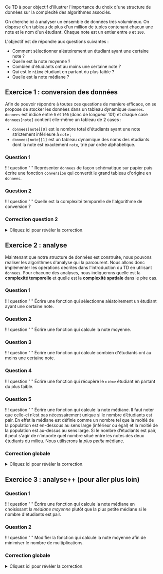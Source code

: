 Ce TD à pour objectif d'illustrer l'importance du choix d'une structure de données sur la complexité des algorithmes associés.

On cherche ici à analyser un ensemble de données très volumineux.
On dispose d'un tableau de plus d'un million de tuples contenant chacun une note et le nom d'un étudiant.
Chaque note est un entier entre `0` et `100`.

L'objectif est de répondre aux questions suivantes :

- Comment sélectionner aléatoirement un étudiant ayant une certaine note ?
- Quelle est la note moyenne ?
- Combien d'étudiants ont au moins une certaine note ?
- Qui est le `nième` étudiant en partant du plus faible ?
- Quelle est la note médiane ?

## Exercice 1 : conversion des données

Afin de pouvoir répondre à toutes ces questions de manière efficace, on se propose de stocker les données dans un tableau dynamique `donnees`.
`donnees` est indicé entre `0` et `100` (donc de longueur 101) et chaque case `donnees[note]` contient elle-même un tableau de 2 cases :

- `donnees[note][0]` est le nombre total d'étudiants ayant une note strictement inférieure à `note` ;
- `donnees[note][1]` est un tableau dynamique des noms des étudiants dont la note est exactement `note`, trié par ordre alphabétique.

### Question 1
!!! question " "
    Représenter `donnees` de façon schématique sur papier puis écrire une fonction `conversion` qui convertit le grand tableau d'origine en `donnees`.


### Question 2
!!! question " "
    Quelle est la complexité temporelle de l'algorithme de conversion ?

###  Correction question 2
<details markdown="1">
<summary>Cliquez ici pour révéler la correction.</summary>

```python
"""Module pour convertir les données"""
def convertit_1(tab):
    """Convertit tab en données de façon naïve.

    Cette solution fonctionne, mais coûte
    O(100) + O(n*100) + O(nlogn) dans le pire cas.
    """

    # Initialisation du tableau dynamique données
    # O(100) car append est O(1) en amorti
    donnees = []
    for _ in range(101):
        donnees.append([0, []])

    # On rajoute les étudiants un par un, y a pas le choix
    # O(n * 100) si tout les étudiants ont 0
    # Ici on fait du "tuple unpacking" en récupérant
    # directement note et etudiant.
    for note, etudiant in tab:

        # On fait + 1 sur toutes les notes au dessus
        # O(100) dans le pire cas pour un étudiant ayant 0
        for note_au_dessus in range(note + 1, 101):
            donnees[note_au_dessus][0] += 1

        # On rajoute l'étudiant à sa place
        # O(1) en amorti
        donnees[note][1].append(etudiant)

    # Tri du nom des étudiants
    # O(nlogn) dans le pire cas, si tous les étudiants
    # sont dans la même case.
    for donnee in donnees:
        donnee[1].sort()

    return donnees


def convertit_2(tab):
    """Convertit tab en données de façon plus intelligente.

    Coûte O(100) + O(n) + O(nlogn) dans le pire cas.
    """

    # Initialisation du tableau dynamique données
    # O(100) car append est O(1) en amorti
    donnees = []
    for _ in range(101):
        donnees.append([0, []])

    # On rajoute les étudiants un par un, y a pas le choix
    # Mais cette fois-ci, on a ajoute seulement le nom de
    # l'étudiant dans cette boucle car elle est très grande,
    # donc faut faire le moins de boulot possible ici.
    # O(n)
    for note, etudiant in tab:

        # On rajoute l'étudiant à sa place
        # O(1) en amorti
        donnees[note][1].append(etudiant)

    # Tri du nom des étudiants + mise à jour nb étudiants inférieurs
    # O(nlogn) dans le pire cas, si tous les étudiants sont dans
    # la même case
    compte = 0
    for donnee in donnees:
        donnee[1].sort()  # O(nlogn)
        donnee[0] = compte  # O(1)
        compte += len(donnee[1])  # O(1)

    return donnees


```
</details>



## Exercice 2 : analyse

Maintenant que notre structure de données est construite, nous pouvons réaliser les algorithmes d'analyse qui la parcourent.
Nous allons donc implémenter les opérations décrites dans l'introduction du TD en utilisant `donnees`. Pour chacune des analyses, nous indiquerons quelle est la **complexité temporelle** et quelle est la **complexité spatiale** dans le pire cas.

### Question 1
!!! question " "
    Écrire une fonction qui sélectionne aléatoirement un étudiant ayant une certaine note.

### Question 2
!!! question " "
    Écrire une fonction qui calcule la note moyenne.

### Question 3
!!! question " "
    Écrire une fonction qui calcule combien d'étudiants ont au moins une certaine note.

### Question 4
!!! question " "
    Écrire une fonction qui récupère le `nième` étudiant en partant du plus faible.

### Question 5
!!! question " "
    Écrire une fonction qui calcule la note médiane.
    Il faut noter que celle-ci n’est pas nécessairement unique si le nombre d’étudiants est pair.
    En effet la médiane est définie comme un nombre tel que la moitié de la population est en-dessous au sens large (inférieur ou égal) et la moitié de la population est au-dessus au sens large.
    Si le nombre d’étudiants est pair, il peut s'agir de n’importe quel nombre situé entre les notes des deux étudiants du milieu.
    Nous utiliserons la *plus petite* médiane.

### Correction globale
<details markdown="1">
<summary>Cliquez ici pour révéler la correction.</summary>

```python
#!/usr/bin/env python3

"""Les fonctions d'analyse"""

import random
import conversion


def choisit_etudiant_aleatoirement(donnees, note):
    """Renvoie un étudiant aléatoire ayant la note donnée.

    Coût = O(1).
    """

    # Si on a pas d'étudiant, on renvoie None
    etudiants = donnees[note][1]
    if not etudiants:  # None et liste vide sont False
        return None

    # Sinon on en choisit un aléatoirement

    # On pourrait faire comme ça :
    # indice = random.randint(0, len(etudiants) - 1)
    # return etudiants[indice]

    # Mais on va choisir choice
    # car ici il est plus simple à utiliser
    return random.choice(etudiants)


def calcule_moyenne(donnees):
    """Calcule la moyenne.

    Coût = O(100).
    """

    total = 0
    nb_etudiants_total = donnees[100][0] + len(donnees[100][1])

    # La on fait du "nested tuple unpacking" en récupérant
    # directement note, _ (car on a pas besoin du compteur) et
    # noms.
    for note, (_, noms) in enumerate(donnees):
        total += note * len(noms)
    return total / nb_etudiants_total


def compte_nb_etudiants_dessus(donnees, note):
    """Renvoie le nombre d'étudiants ayant une note au dessus de note.

    Coût = O(1)
    """

    # Le nombre total d'étudiants
    nb_etudiants_total = donnees[100][0] + len(donnees[100][1])

    # On fait juste une petite soustraction
    nb_etudiants_dessus = nb_etudiants_total - donnees[note][0]
    return nb_etudiants_dessus


def recupere_nieme_etudiant_1(donnees, n):
    """Première version naive, O(100)"""

    # Si il n'y a pas n étudiants dans donnees
    nb_etudiants_total = donnees[100][0] + len(donnees[100][1])
    if nb_etudiants_total < n:
        return None

    nb_etudiants = 0
    note = 0
    while nb_etudiants < n:
        etudiants = donnees[note][1]
        nb_etudiants += len(etudiants)
        note += 1
    indice = len(etudiants) - (nb_etudiants - n) - 1
    return etudiants[indice]


def recupere_note_rang(donnees, rang):
    """
    Renvoie la note contenant le rang donné.

    Procède par dichotomie sur la portee de la recherche.
    O(log2(100)).
    """

    indice_min = 0
    indice_max = 100
    indice = (indice_max - indice_min) // 2
    compte, etudiants = donnees[indice]

    # Tant qu'on est pas au bon endroit
    while compte >= rang or compte + len(etudiants) < rang:
        # Doit-on aller à gauche ?
        if compte >= rang:
            indice_max = indice - 1
        # Sinon à droite
        else:
            indice_min = indice + 1
        indice = (indice_min + indice_max) // 2
        compte, etudiants = donnees[indice]

    return indice


def recupere_nieme_etudiant_2(donnees, n):
    """Version dichotomique, O(log2(100))"""

    indice = recupere_note_rang(donnees, n)
    compte = donnees[indice][0]
    etudiants = donnees[indice][1]
    indice_etudiant = n - compte - 1
    return etudiants[indice_etudiant]


def calcule_mediane(donnees):
    """
    Renvoie la mediane.

    Mediane est la plus petite* note n telle que :

    - la moitié des étudiants ont une note inférieure ou égale à n ;
    - la moitié ont une note supérieure ou égale à n.

    Si n = 2k + 1, c'est la note de l'étudiant de rang k + 1.
    Si n = 2k, c'est la note de l'étudiant de rang k.
    """

    # Le nombre total d'étudiants
    nb_etudiants_total = donnees[100][0] + len(donnees[100][1])

    rang = (nb_etudiants_total + 1) // 2
    return recupere_note_rang(donnees, rang)


def init_etudiants():
    """Initialise un tableau bidon d'étudiants"""

    etudiants = [
        (5, "arthur"),
        (5, "jean"),
        (5, "francois"),
        (5, "fred"),
        (5, "jerome"),
        (8, "sophie"),
        (12, "alban"),
        (15, "alexia"),
        (17, "céline"),
    ]
    return etudiants


def main():
    """Quelques tests mais sur un tableau tres petit"""

    # Init et conversion
    etudiants = init_etudiants()
    print(etudiants)
    donnees = conversion.convertit_2(etudiants)
    donnees_test = conversion.convertit_1(etudiants)
    assert donnees == donnees_test

    print("au moins 12:", compte_nb_etudiants_dessus(donnees, 12))
    print("aleatoire 5:", choisit_etudiant_aleatoirement(donnees, 5))
    print("moyenne:", calcule_moyenne(donnees))

    print("1er:", recupere_nieme_etudiant_1(donnees, 1))
    print("1er:", recupere_nieme_etudiant_2(donnees, 1))
    print("2nd:", recupere_nieme_etudiant_1(donnees, 2))
    print("2nd:", recupere_nieme_etudiant_2(donnees, 2))
    print("3eme:", recupere_nieme_etudiant_1(donnees, 3))
    print("3eme:", recupere_nieme_etudiant_2(donnees, 3))
    print("4eme:", recupere_nieme_etudiant_1(donnees, 4))
    print("4eme:", recupere_nieme_etudiant_2(donnees, 4))
    print("5eme:", recupere_nieme_etudiant_1(donnees, 5))
    print("5eme:", recupere_nieme_etudiant_2(donnees, 5))
    print("6eme:", recupere_nieme_etudiant_1(donnees, 6))
    print("6eme:", recupere_nieme_etudiant_2(donnees, 6))
    print("7eme:", recupere_nieme_etudiant_1(donnees, 7))
    print("7eme:", recupere_nieme_etudiant_2(donnees, 7))
    print("8eme:", recupere_nieme_etudiant_1(donnees, 8))
    print("8eme:", recupere_nieme_etudiant_2(donnees, 8))
    print("9eme:", recupere_nieme_etudiant_1(donnees, 9))
    print("9eme:", recupere_nieme_etudiant_2(donnees, 9))
    print("plus petite mediane:", calcule_mediane(donnees))


if __name__ == "__main__":
    main()
```
</details>



## Exercice 3 : analyse++ (pour aller plus loin)

### Question 1
!!! question " "
    Écrire une fonction qui calcule la note médiane en choisissant la *médiane moyenne* plutôt que la plus petite médiane si le nombre d'étudiants est pair.

### Question 2
!!! question " "
    Modifier la fonction qui calcule la note moyenne afin de minimiser le nombre de multiplications.

### Correction globale
<details markdown="1">
<summary>Cliquez ici pour révéler la correction.</summary>

```python
#!/usr/bin/env python3

"""Les fonctions d'analyse++"""

import conversion
import analyse


def calcule_moyenne_optimise(donnees):
    """Le coût est toujours O(100) = O(1).

    Par contre, on fait moins de multiplications :)

    Soit nd(i) (note dessous) le nombre d'étudiants avec une note < i pour 0 ≤ i ≤ 101
    Soit ne(i) (note égale) le nombre d'étudiants avec une note = i pour 0 ≤ i ≤ 101
    Alors :
      ne(i) = nd(i+1) - nd(i)
    La somme de toutes les notes est donc :
      somme_notes = ∑ pour i = 0 à 100 de i * ne(i)
                  = ∑ pour i = 0 à 100 de i * (nd(i+1) - nd(i))
                  = ∑ pour i = 0 à 100 de i * nd(i+1) - ∑ pour i = 0 à 100 de i * nd(i))
                  =               0*nd(1) + 1*nd(2) + ... +  99*nd(100) + 100*nd(101)
                      - 0*nd(0) - 1*nd(1) - 2*nd(2) - ... - 100*nd(100)
                  =             -   nd(1) -   nd(2) - ... -     nd(100) + 100*nd(101)
                  = 100*nd(101) - ∑ pour i = 0 à 100 de nd(i)
    """

    # Le nombre total d'étudiants
    nb_etudiants_total = donnees[100][0] + len(donnees[100][1])

    # Somme nd(i)
    somme_nds = 0
    for nd, _ in donnees:
        somme_nds += nd

    # La moyenne
    somme_notes = 100 * nb_etudiants_total - somme_nds
    return somme_notes / nb_etudiants_total


def calcule_mediane_moyenne(donnees):
    """Renvoie la mediane moyenne.

    Si n = 2k + 1, c'est la note de l'étudiant de rang k + 1.
    Si n = 2k, c'est la moyenne de l'étudiant de rang k et de l'étudiant de rang k+1
    """

    # Le nombre total d'étudiants
    nb_etudiants_total = donnees[100][0] + len(donnees[100][1])

    # Nombre d'étudiants impair
    rang = (nb_etudiants_total + 1) // 2
    if nb_etudiants_total % 2 == 1:
        return analyse.recupere_note_rang(donnees, rang)
    # Nombre d'étudiants pair
    note_k = analyse.recupere_note_rang(donnees, rang)
    note_k_plus_1 = analyse.recupere_note_rang(donnees, rang + 1)
    return (note_k + note_k_plus_1) / 2


def test():
    """Quelques tests mais sur un tableau tres petit"""

    # Init et conversion
    etudiants = analyse.init_etudiants()
    print(etudiants)
    donnees = conversion.convertit_2(etudiants)

    # Nouveau calcul de la médiane
    print("plus petite mediane:", analyse.calcule_mediane(donnees))
    print("mediane moyenne :", calcule_mediane_moyenne(donnees))

    # Nouveau calcul de la moyenne
    print("moyenne:", analyse.calcule_moyenne(donnees))
    print("moyenne (avec calcul optimisé):", calcule_moyenne_optimise(donnees))


if __name__ == "__main__":
    test()
```
</details>


